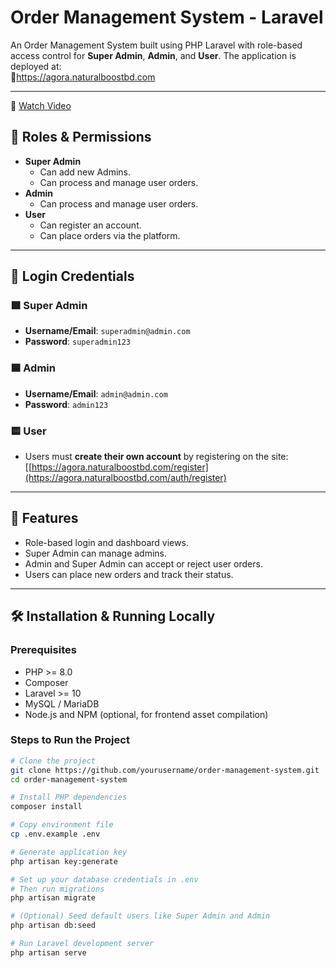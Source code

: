 # Order Management System - Laravel

An Order Management System built using PHP Laravel with role-based access control for **Super Admin**, **Admin**, and **User**. The application is deployed at:  
🔗<a href="https://agora.naturalboostbd.com" target="_blank">https://agora.naturalboostbd.com</a>

---
🎥 [Watch Video](https://www.youtube.com/watch?v=ZGJdxqAC6jY)


## 🔐 Roles & Permissions

- **Super Admin**
  - Can add new Admins.
  - Can process and manage user orders.
- **Admin**
  - Can process and manage user orders.
- **User**
  - Can register an account.
  - Can place orders via the platform.

---

## 🔑 Login Credentials

### 🟩 Super Admin
- **Username/Email**: `superadmin@admin.com`  
- **Password**: `superadmin123`

### 🟦 Admin
- **Username/Email**: `admin@admin.com`  
- **Password**: `admin123`

### 🟨 User
- Users must **create their own account** by registering on the site:  
  [[https://agora.naturalboostbd.com/register](https://agora.naturalboostbd.com/auth/register)

---

## 🚀 Features

- Role-based login and dashboard views.
- Super Admin can manage admins.
- Admin and Super Admin can accept or reject user orders.
- Users can place new orders and track their status.

---

## 🛠️ Installation & Running Locally

### Prerequisites
- PHP >= 8.0
- Composer
- Laravel >= 10
- MySQL / MariaDB
- Node.js and NPM (optional, for frontend asset compilation)

### Steps to Run the Project

```bash
# Clone the project
git clone https://github.com/yourusername/order-management-system.git
cd order-management-system

# Install PHP dependencies
composer install

# Copy environment file
cp .env.example .env

# Generate application key
php artisan key:generate

# Set up your database credentials in .env
# Then run migrations
php artisan migrate

# (Optional) Seed default users like Super Admin and Admin
php artisan db:seed

# Run Laravel development server
php artisan serve
